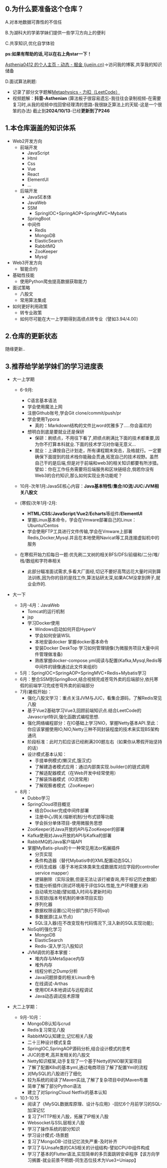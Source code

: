 ## 0.为什么要准备这个仓库？

A.对本地数据可靠性的不信任

B.为湖科大的学弟学妹们提供一些学习方向上的便利

C.共享知识,优化自学体验

**ps:如果有帮助的话,可以在右上角star一下！**

[Asthenia0412 的个人主页 - 动态 - 掘金 (juejin.cn)](https://juejin.cn/user/2685482018803200)->访问我的博客,共享我的知识储备

D.面试算法刷题:

- 记录了部分文字题解[Metaphysics - 力扣（LeetCode）](https://leetcode.cn/u/metaphysics-u/)
- 视频题解：**抖音-Asthenian** (算法板子很容易遗忘-我往往会录制视频-在需要复习时,从我的视频中找回曾经理清的思路-我很缺乏算法上的天赋-这是一个很笨的办法) 截止到**2024/10/13**-已经**更新到了P246**

## 1.本仓库涵盖的知识体系

- Web2开发方向
  - 前端开发
    - JavaScript
    - Html
    - Css
    - Vue
    - React
    - ElementUI
    - ...
  - 后端开发
    - JavaSE本体
    - JavaWeb
    - SSM
      - SpringIOC+SpringAOP+SpringMVC+Mybatis
    - SpringBoot
    - 中间件
      - Redis
      - MongoDB
      - ElasticSearch
      - RabbitMQ
      - ZooKeeper
      - Mysql
- Web3开发方向
  - 智能合约
- 基础性技能
  - 使用Python爬虫提高数据获取能力
- 面试策略
  - 八股文
  - 常用算法集成
- 如何更好利用政策
  - 转专业政策
  - 如何尽可能在大一上学期得到高绩点转专业（譬如3.94/4.00）

## 2.仓库的更新状态

随缘更新..

## 3.推荐给学弟学妹们的学习进度表

- 大一上学期

  - 6-9月:

    - C语言基本语法
    - 学会使用魔法上网
    - 注册Github账号,学会Git clone/commit/push/pr
    - 学会使用Typora
      - 真的：Markdown结构的文件比word优雅多了.....你会喜欢的
    - 想明白到底是要就业还是保研
      - 保研：刷绩点，不用往下看了,把绩点刷满比下面的技术都重要,因为你不打算本科就业.下面的技术学习对你毫无意义...
      - 就业：上课按自己计划走，所有课程期末突击，及格就行。一定要确保下面提到的技术栈你能融会贯通,拓宽自己的技术视野。虽然自己干的是后端,但是对于前端和web3的相关知识都要有所涉猎。譬如：你在工作任务需要将后端服务和区块链结合,倘若你没有Web3的合约知识,那么如何实现业务功能呢？

  - 10月-次年1月:JavaSE核心内容：**Java基本特性**/**集合**/**IO流**/**JUC**/**JVM相关八股文**

  - (寒假)次年1月-2月:

    - **HTML**/**CSS**/**JavaScript**/**Vue2**/**Echarts**等组件/**ElementUI**
    - 掌握Linux基本命令，学会在Vmware部署自己的Linux：Ubuntu/Centos
    - 学会使用FTP工具进行文件传输,学会在Vmware上部署Redis,Docker,Mysql.并且在本地使用Navicat等工具连接虚拟机中的服务

    

  - 在寒假开始力扣每日一题:优先刷二叉树的相关BFS/DFS/前缀和/二分/堆/栈/数组和字符串相关

    - 此部分瞄准面试需求,多看大厂面经,切记不要好高骛远花大量时间到算法训练,因为你的目的是找工作,算法钻研太深,如果ACM没拿到牌子,就业会炸的.

- 大一下

  - 3月-4月：JavaWeb
    - Tomcat的运行机制
    - jsp
    - 学习Docker使用
      - Windows启动如何开启HyperV
      - 学会如何安装WSL
      - 本地安装docker 掌握docker基本命令
      - 安装Docker DeskTop 学习如何管理镜像(为微服务项目大量中间件管理做准备)
      - 熟练掌握docker-compose.yml阅读与配置(Kafka,Mysql,Redis等中间件的镜像通过此文件来组织)
  - 5月：SpringIOC+SpringAOP+SpringMVC+Redis+Mybatis学习
  - 6月：整合SSM到SpringBoot,结合视频完成苍穹外卖的后端部分,依托寒假的前端学习完成苍穹外卖的前端部分
  - 7月(暑假开始)：
    - 强化八股文学习：重点关注JVM与JUC，看集合源码，了解Redis常见八股
    - 基于Vue2基础学习Vue3,回顾前端知识点.结合LeetCode的Javascript特训,强化函数式编程思想.
    - 强化网络编程部分：在IO基础上学习NIO，掌握Netty基本API.至此：你应该掌握使用IO,NIO,Netty三种不同封装程度的技术来实现BS架构通讯
    - 阶段标准：此时力扣应该已经刷满200题左右（如果你从寒假开始坚持的话）
    - 设计模式基本认知：
      - 手搓单例模式(懒汉式,饿汉式)
      - 了解建造者模式应用：通过内部类实现.builder()的链式调用
      - 了解适配器模式（在Web开发中经常使用）
      - 了解装饰器模式（IO流常用）
      - 了解观察者模式（ZooKeeper）
  - 8月：
    - Dubbo学习
    - SpringCloud项目概览
      - 结合Docker完成中间件部署
      - 注册中心/网关/熔断机制/分布式锁等功能
      - 学会拆分单体项目-使用微服务思想
    - ZooKeeper对Java开放的API与ZooKeeper的部署
    - Kafka使用对Java开放的API与Kafka的部署
    - RabbitMQ的Java客户端API
    - 掌握MyBatis-plus的十一种常见用法or拓展插件
      -  分页实现
      -  条件构造器（替代Mybatis中的XML配置动态SQL）
      -  代码生成器（基于本地实体类来生成数据库对应字段的controller service mapper）
      -  逻辑删除（实际没删,但是无法让该行被查询,用于标记历史数据）
      -  性能分析插件(测试环境用于评估SQL性能,生产环境要关闭)
      -  自动填充功能(譬如插入时间与更新时间)
      -  乐观锁(版本号机制的单体项目实现)
      -  序列化器
      -  数据权限设置(公司分部门执行不同sql)
      -  多数据源(主从节点)
      -  SQL注入器(在不改变现有代码情况下,注入新的SQL实现功能);
    - NoSql的强化学习
      - MongoDB
      - ElasticSearch
      - Redis-深入学习八股知识
    - JVM调优的基本掌握：
      - 堆内存与MetaSpace内存
      - 堆外内存
      - 线程分析之Dump分析
      - Java问题排查的相关Linux命令
      - 在线调试-Arthas
      - 使用IDEA本地调试与远程调试
      - Java动态调试技术原理

- 大二上学期：

  - 9月-10月：
    - MongoDB认知与crud
    - Redis复习常见八股
    - RabbitMQ认知建立,记忆相关八股
    - 二十三种设计模式复盘
    - SpringIOC,SpringAOP源码分析,结合设计模式的思考
    - JUC的思考,高并发相关的八股文
    - Netty知识框架,动手复现了一个基于Netty的NIO聊天室项目
    - 了解了配置K8s的基本yml,通过电商项目了解了配置Yml的流程
    - 对MySQL的八股进行了细化
    - 较为系统的阅读了Maven实战,了解了复杂项目中的Maven布置
    - 简单了解了部分Python语法
    - 建立了对SpringCloud Netflix的基本认知
  - 10.1-10.15
    - 阅读了《MySQL数据库原理、设计与应用》-回忆6个月前学习的SQL-加深记忆
    - 复习了HTTP相关八股，拓展了IP相关八股
    - Websocket与SSL层相关八股
    - 学习了操作系统的部分知识
    - 学习设计模式-场景题
    - 复习了MongoDB-过往记忆流失严重-及时补齐
    - 学习了与Unsafe类的CAS相关的计组结构-譬如CPU中组件构成
    - 学习了基本的Flutter语法,实现简单的多页面跳转安卓程序【该方向学习搁置-就业前景不明朗-同生态位技术为Vue3+Uniapp】
